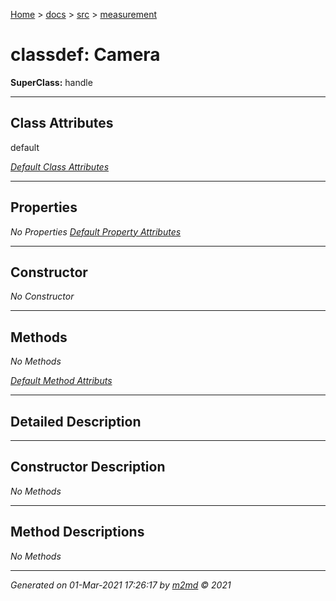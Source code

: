 [Home](../../index.md) > [docs](../../docs_index.md) > [src](../src_index.md) > [measurement](measurement_index.md)  


# classdef: Camera

**SuperClass:** handle



 ***

## Class Attributes

default

[*Default Class Attributes*](https://www.mathworks.com/help/matlab/matlab_oop/class-attributes.html)

 ***

## Properties

*No Properties*
[*Default Property Attributes*](https://www.mathworks.com/help/matlab/matlab_oop/property-attributes.html)

 ***

## Constructor

*No Constructor*

 ***

## Methods

*No Methods*

[*Default Method Attributs*](https://www.mathworks.com/help/matlab/matlab_oop/method-attributes.html)

 ***

## Detailed Description



 ***

## Constructor Description

*No Methods*

 ***

## Method Descriptions

*No Methods*
***

*Generated on 01-Mar-2021 17:26:17 by [m2md](https://github.com/crgnam-research/m2md) © 2021*